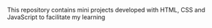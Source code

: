 This repository contains mini projects developed with HTML, CSS and JavaScript to facilitate my learning
